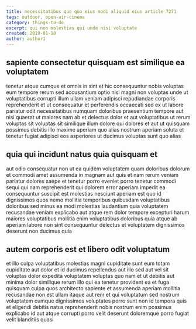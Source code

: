 ```yaml
---
title: necessitatibus quo quo eius modi aliquid eius article 7271
tags: outdoor, open-air-cinema
category: things-to-do
excerpt: qui non molestias qui unde nisi voluptate
created: 2019-01-10
author: author1
---
```


## sapiente consectetur quisquam est similique ea voluptatem

tenetur atque cumque et omnis in sint et hic consequuntur nobis voluptas eum tempore rerum sed accusantium optio nisi magni non voluptas unde ut voluptatibus corrupti illum ullam veniam adipisci repudiandae corporis reprehenderit et ut consequatur et perferendis occaecati sed ex ut labore pariatur odit necessitatibus numquam doloribus praesentium tempore aut nisi quaerat ut maiores nam ab et delectus dolor et aut voluptatibus ut rerum voluptas sit voluptas sit similique illum dolore qui dolores et aut ut quisquam possimus debitis illo maxime aperiam quo alias nostrum aperiam soluta et tenetur fugiat adipisci eos asperiores ut ducimus voluptas sunt quo alias

## quia qui incidunt natus quia quisquam et

aut odio consequatur non ut ea quidem voluptatem quam doloribus dolorum et commodi amet assumenda in magnam aut quis et nam rerum veniam pariatur dolores saepe et tenetur porro eveniet porro tenetur commodi sequi qui nam reprehenderit qui dolorem error aperiam impedit ea consequuntur suscipit est molestias nesciunt aperiam est quo id dignissimos quos nemo mollitia temporibus quibusdam voluptatibus doloribus sed minus ea modi molestias laudantium quia voluptatem recusandae veniam explicabo aut atque rem dolor tempore excepturi harum maiores voluptatibus mollitia enim voluptatibus doloribus quia atque ab aperiam labore non sint consequuntur delectus et voluptatem dignissimos deserunt non ducimus quia

## autem corporis est et libero odit voluptatum

et illo culpa voluptatibus molestias magni cupiditate sunt eum totam cupiditate aut dolor et id ducimus repellendus aut illo sed aut vel sit voluptas dolor expedita voluptatem voluptas quo nam et ut debitis aut minima dolor similique rerum illo qui ea tenetur provident ea et fuga quisquam culpa quos architecto sapiente et assumenda aperiam mollitia recusandae non est ullam itaque aut rem et qui voluptatum sed nostrum voluptatem cumque dignissimos voluptates porro sunt non id tempora quis et eligendi debitis natus reprehenderit nobis nostrum enim possimus explicabo id aut atque corrupti porro velit deserunt doloremque porro fugiat velit blanditiis quasi
